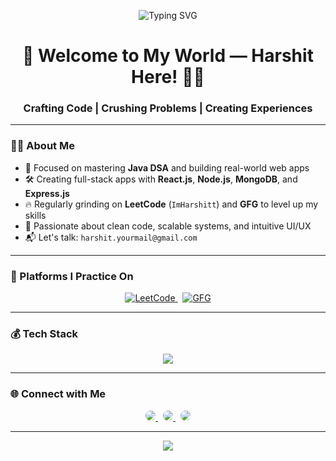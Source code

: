 
<!-- Banner Typing Effect -->
<p align="center">
  <img src="https://readme-typing-svg.demolab.com?font=Fira+Code&weight=600&size=26&pause=1000&color=007BFF&center=true&vCenter=true&width=1000&lines=Hey+%F0%9F%91%8B%2C+I'm+Harshit!;Java+DSA+%F0%9F%92%BB+%7C+MERN+Stack+Dev+%F0%9F%8C%90;React.js+%7C+Node.js+%7C+Problem+Solver+%E2%9A%99%EF%B8%8F" alt="Typing SVG" />
</p>

<!-- Header -->
<h1 align="center">🚀 Welcome to My World — Harshit Here! 👨‍💻</h1>
<h3 align="center">Crafting Code | Crushing Problems | Creating Experiences</h3>

---

### 👨‍💻 About Me

- 🎯 Focused on mastering **Java DSA** and building real-world web apps
- 🛠️ Creating full-stack apps with **React.js**, **Node.js**, **MongoDB**, and **Express.js**
- 🔥 Regularly grinding on **LeetCode** (`ImHarshitt`) and **GFG** to level up my skills
- 🧠 Passionate about clean code, scalable systems, and intuitive UI/UX
- 📬 Let's talk: `harshit.yourmail@gmail.com`

---

### 🧠 Platforms I Practice On

<p align="center">
  <a href="https://leetcode.com/ImHarshitt" target="_blank">
    <img src="https://img.shields.io/badge/LeetCode-FFA116?style=for-the-badge&logo=leetcode&logoColor=black" alt="LeetCode"/>
  </a>
  &nbsp;
  <a href="https://www.geeksforgeeks.org/user/harshitslkk/" target="_blank">
    <img src="https://img.shields.io/badge/GFG-2F8D46?style=for-the-badge&logo=geeksforgeeks&logoColor=white" alt="GFG"/>
  </a>
</p>

---

### 💰 Tech Stack

<p align="center">
  <img src="https://skillicons.dev/icons?i=java,js,react,nodejs,express,mongodb,html,css,git,github,vscode" />
</p>


---

### 🌐 Connect with Me

<p align="center">
  <a href="mailto:harshitkar98k@gmail.com" target="_blank">
    <img src="https://img.shields.io/badge/Gmail-D14836?style=for-the-badge&logo=gmail&logoColor=white"
         style="border-radius: 8px; transition: 0.3s; box-shadow: 0 0 0 transparent;"
         onmouseover="this.style.boxShadow='0 0 10px #D14836';"
         onmouseout="this.style.boxShadow='0 0 0 transparent';"/>
  </a>
  &nbsp;
  <a href="https://linkedin.com/in/imharshitt" target="_blank">
    <img src="https://img.shields.io/badge/LinkedIn-0A66C2?style=for-the-badge&logo=linkedin&logoColor=white"
         style="border-radius: 8px; transition: 0.3s; box-shadow: 0 0 0 transparent;"
         onmouseover="this.style.boxShadow='0 0 10px #0A66C2';"
         onmouseout="this.style.boxShadow='0 0 0 transparent';"/>
  </a>
  &nbsp;
  <a href="https://instagram.com/imharxhit" target="_blank">
    <img src="https://img.shields.io/badge/Instagram-E4405F?style=for-the-badge&logo=instagram&logoColor=white"
         style="border-radius: 12px; transition: 0.3s; box-shadow: 0 0 0 transparent;"
         onmouseover="this.style.boxShadow='0 0 15px #E4405F';"
         onmouseout="this.style.boxShadow='0 0 0 transparent';"/>
  </a>
</p>

---

<p align="center">
  <img src="https://komarev.com/ghpvc/?username=ImHarshitt&style=for-the-badge&label=Profile+Views" />
</p>
